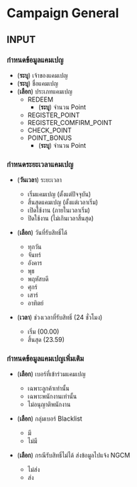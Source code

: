 # Campaign General

## INPUT

### กำหนดข้อมูลแคมเปญ

- (**ระบุ**) เจ้าของแคมเปญ
- (**ระบุ**) ชื่อแคมเปญ
- (**เลือก**) ประเภทแคมเปญ
  - REDEEM
    - (**ระบุ**) จำนวน Point
  - REGISTER_POINT
  - REGISTER_COMFIRM_POINT
  - CHECK_POINT
  - POINT_BONUS
    - (**ระบุ**) จำนวน Point

### กำหนดระยะเวลาแคมเปญ

- (**วันเวลา**) ระยะเวลา
  - เริ่มแคมเปญ (ตั้งแต่ปัจจุบัน)
  - สิ้นสุดแคมเปญ (ตั้งแต่เวลาเริ่ม)
  - เปิดใช้งาน (ภายในเวลาเริ่ม)
  - ปิดใช้งาน (ไม่เกินเวลาสิ้นสุด)

- (**เลือก**) วันที่รับสิทธิ์ได้
  - ทุกวัน
  - จันทร์
  - อังคาร
  - พุธ
  - พฤหัสบดี
  - ศุกร์
  - เสาร์
  - อาทิตย์

- (**เวลา**) ช่วงเวลาที่รับสิทธิ์ (24 ชั่วโมง)
  - เริ่ม (00.00)
  - สิ้นสุด (23.59)

### กำหนดข้อมูลแคมเปญเพิ่มเติม

- (**เลือก**) เบอร์ที่เข้าร่วมแคมเปญ
  - เฉพาะลูกค้าเท่านั้น
  - เฉพาะพนักงานเท่านั้น
  - ไม่อนุญาติพนักงาน

- (**เลือก**) กลุ่มเบอร์ Blacklist
  - มี
  - ไม่มี

- (**เลือก**) กรณีรับสิทธิ์ไม่ได้ ส่งข้อมูลไปแจ้ง NGCM
  - ไม่ส่ง
  - ส่ง
